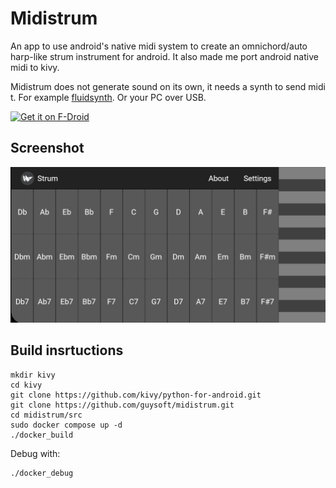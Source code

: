 # Midistrum

An app to use android's native midi system to create an omnichord/auto harp-like strum instrument for android.
It also made me port android native midi to kivy.

Midistrum does not generate sound on its own, it needs a synth to send midi t. For example [fluidsynth](https://play.google.com/store/apps/details?id=net.volcanomobile.fluidsynthmidi&hl=en&gl=US). Or your PC over USB.

[<img src="https://fdroid.gitlab.io/artwork/badge/get-it-on.png"
     alt="Get it on F-Droid"
     height="80">](https://f-droid.org/packages/com.gnethomelinux.midistrum/)

## Screenshot
![image](https://github.com/guysoft/midistrum/blob/main/media/screenshot.jpg?raw=true)

## Build insrtuctions

```
mkdir kivy
cd kivy
git clone https://github.com/kivy/python-for-android.git
git clone https://github.com/guysoft/midistrum.git
cd midistrum/src
sudo docker compose up -d
./docker_build
```

Debug with:
```
./docker_debug
```
